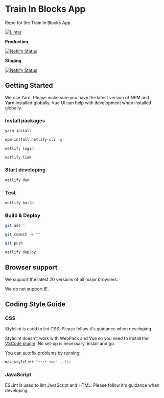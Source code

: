 # Train In Blocks App

Repo for the Train In Blocks App.

[![Linter](https://github.com/Train-In-Blocks-Ltd/App/actions/workflows/lint.yml/badge.svg)](https://github.com/Train-In-Blocks-Ltd/App/actions/workflows/lint.yml)

**Production**

[![Netlify Status](https://api.netlify.com/api/v1/badges/15bb0c86-8028-4fac-88a2-87c773801c9a/deploy-status)](https://app.netlify.com/sites/app-train-in-blocks/deploys)

**Staging**

[![Netlify Status](https://api.netlify.com/api/v1/badges/d991d6ef-a182-4486-abb5-4dbee2d8a62c/deploy-status)](https://app.netlify.com/sites/happy-swanson-edf0fd/deploys)

## Getting Started

We use Yarn. Please make sure you have the latest version of NPM and Yarn installed globally. Vue UI can help with development when installed globally.

### Install packages

```bash
yarn install

npm install netlify-cli -g

netlify login

netlify link
```

### Start developing

```bash
netlify dev
```

### Test

```bash
netlify build
```

### Build & Deploy

```bash
git add *

git commit -m ""

git push

netlify deploy
```

## Browser support

We support the latest 20 versions of all major browsers.

We do not support IE.

## Coding Style Guide

### CSS

Stylelint is used to lint CSS. Please follow it's guidance when developing.

Stylelint doesn't work with WebPack and Vue so you need to install the [VSCode plugin](https://marketplace.visualstudio.com/items?itemName=stylelint.vscode-stylelint). No set-up is necessary, install and go.

You can autofix problems by running:

```bash
npx stylelint "**/*.vue" --fix
```

### JavaScript

ESLint is used to lint JavaScript and HTML. Please follow it's guidance when developing.
